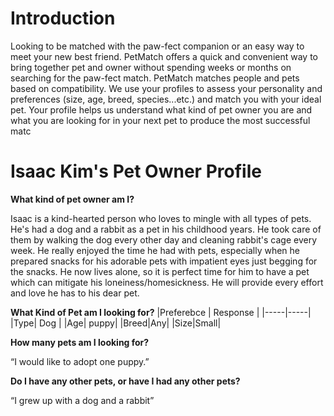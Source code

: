 # Introduction


Looking to be matched with the paw-fect companion or an easy way to meet your new best
friend. PetMatch offers a quick and convenient way to bring together pet and owner
without spending weeks or months on searching for the paw-fect match. PetMatch matches
people and pets based on compatibility. We use your profiles to assess your
personality and preferences (size, age, breed, species...etc.) and match you with your
ideal pet. Your profile helps us understand what kind of pet owner you are and what
you are looking for in your next pet to produce the most successful matc

# Isaac Kim's Pet Owner Profile

**What kind of pet owner am I?**

Isaac is a kind-hearted person who loves to mingle with all types of pets. He's had a dog and a rabbit as a pet in his childhood years. He took care of them by walking the dog every other day and cleaning rabbit's cage every week. He really enjoyed the time he had with pets, especially when he prepared snacks for his adorable pets with impatient eyes just begging for the snacks. He now lives alone, so it is perfect time for him to have a pet which can mitigate his loneiness/homesickness. He will provide every effort and love he has to his dear pet.

**What Kind of Pet am I looking for?**
|Preferebce | Response |
|-----|-----|
|Type| Dog |
|Age| puppy|
|Breed|Any|
|Size|Small|

**How many pets am I looking for?**

“I would like to adopt one puppy.”

**Do I have any other pets, or have I had any other pets?**

“I grew up with a dog and a rabbit”